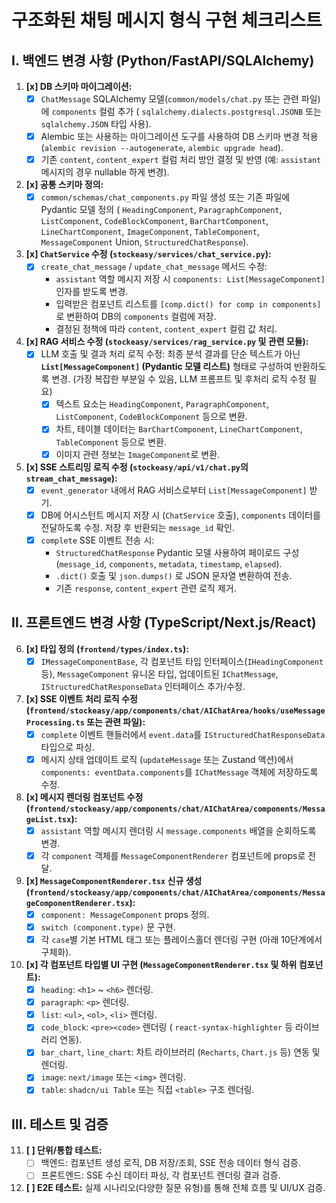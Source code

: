 # 구조화된 채팅 메시지 형식 구현 체크리스트

## Ⅰ. 백엔드 변경 사항 (Python/FastAPI/SQLAlchemy)

1.  **[x] DB 스키마 마이그레이션:**
    *   [x] `ChatMessage` SQLAlchemy 모델(`common/models/chat.py` 또는 관련 파일)에 `components` 컬럼 추가 ( `sqlalchemy.dialects.postgresql.JSONB` 또는 `sqlalchemy.JSON` 타입 사용).
    *   [x] Alembic 또는 사용하는 마이그레이션 도구를 사용하여 DB 스키마 변경 적용 (`alembic revision --autogenerate`, `alembic upgrade head`).
    *   [x] 기존 `content`, `content_expert` 컬럼 처리 방안 결정 및 반영 (예: `assistant` 메시지의 경우 nullable 하게 변경).

2.  **[x] 공통 스키마 정의:**
    *   [x] `common/schemas/chat_components.py` 파일 생성 또는 기존 파일에 Pydantic 모델 정의 ( `HeadingComponent`, `ParagraphComponent`, `ListComponent`, `CodeBlockComponent`, `BarChartComponent`, `LineChartComponent`, `ImageComponent`, `TableComponent`, `MessageComponent` Union, `StructuredChatResponse`).

3.  **[x] `ChatService` 수정 (`stockeasy/services/chat_service.py`):**
    *   [x] `create_chat_message` / `update_chat_message` 메서드 수정:
        *   `assistant` 역할 메시지 저장 시 `components: List[MessageComponent]` 인자를 받도록 변경.
        *   입력받은 컴포넌트 리스트를 `[comp.dict() for comp in components]` 로 변환하여 DB의 `components` 컬럼에 저장.
        *   결정된 정책에 따라 `content`, `content_expert` 컬럼 값 처리.

4.  **[x] RAG 서비스 수정 (`stockeasy/services/rag_service.py` 및 관련 모듈):**
    *   [x] LLM 호출 및 결과 처리 로직 수정: 최종 분석 결과를 단순 텍스트가 아닌 **`List[MessageComponent]` (Pydantic 모델 리스트)** 형태로 구성하여 반환하도록 변경. (가장 복잡한 부분일 수 있음, LLM 프롬프트 및 후처리 로직 수정 필요)
        *   [x] 텍스트 요소는 `HeadingComponent`, `ParagraphComponent`, `ListComponent`, `CodeBlockComponent` 등으로 변환.
        *   [x] 차트, 테이블 데이터는 `BarChartComponent`, `LineChartComponent`, `TableComponent` 등으로 변환.
        *   [x] 이미지 관련 정보는 `ImageComponent`로 변환.

5.  **[x] SSE 스트리밍 로직 수정 (`stockeasy/api/v1/chat.py`의 `stream_chat_message`):**
    *   [x] `event_generator` 내에서 RAG 서비스로부터 `List[MessageComponent]` 받기.
    *   [x] DB에 어시스턴트 메시지 저장 시 (`ChatService` 호출), `components` 데이터를 전달하도록 수정. 저장 후 반환되는 `message_id` 확인.
    *   [x] `complete` SSE 이벤트 전송 시:
        *   `StructuredChatResponse` Pydantic 모델 사용하여 페이로드 구성 (`message_id`, `components`, `metadata`, `timestamp`, `elapsed`).
        *   `.dict()` 호출 및 `json.dumps()` 로 JSON 문자열 변환하여 전송.
        *   기존 `response`, `content_expert` 관련 로직 제거.

## Ⅱ. 프론트엔드 변경 사항 (TypeScript/Next.js/React)

6.  **[x] 타입 정의 (`frontend/types/index.ts`):**
    *   [x] `IMessageComponentBase`, 각 컴포넌트 타입 인터페이스(`IHeadingComponent` 등), `MessageComponent` 유니온 타입, 업데이트된 `IChatMessage`, `IStructuredChatResponseData` 인터페이스 추가/수정.

7.  **[x] SSE 이벤트 처리 로직 수정 (`frontend/stockeasy/app/components/chat/AIChatArea/hooks/useMessageProcessing.ts` 또는 관련 파일):**
    *   [x] `complete` 이벤트 핸들러에서 `event.data`를 `IStructuredChatResponseData` 타입으로 파싱.
    *   [x] 메시지 상태 업데이트 로직 (`updateMessage` 또는 Zustand 액션)에서 `components: eventData.components`를 `IChatMessage` 객체에 저장하도록 수정.

8.  **[x] 메시지 렌더링 컴포넌트 수정 (`frontend/stockeasy/app/components/chat/AIChatArea/components/MessageList.tsx`):**
    *   [x] `assistant` 역할 메시지 렌더링 시 `message.components` 배열을 순회하도록 변경.
    *   [x] 각 `component` 객체를 `MessageComponentRenderer` 컴포넌트에 props로 전달.

9.  **[x] `MessageComponentRenderer.tsx` 신규 생성 (`frontend/stockeasy/app/components/chat/AIChatArea/components/MessageComponentRenderer.tsx`):**
    *   [x] `component: MessageComponent` props 정의.
    *   [x] `switch (component.type)` 문 구현.
    *   [x] 각 `case`별 기본 HTML 태그 또는 플레이스홀더 렌더링 구현 (아래 10단계에서 구체화).

10. **[x] 각 컴포넌트 타입별 UI 구현 (`MessageComponentRenderer.tsx` 및 하위 컴포넌트):**
    *   [x] `heading`: `<h1>` ~ `<h6>` 렌더링.
    *   [x] `paragraph`: `<p>` 렌더링.
    *   [x] `list`: `<ul>`, `<ol>`, `<li>` 렌더링.
    *   [x] `code_block`: `<pre><code>` 렌더링 ( `react-syntax-highlighter` 등 라이브러리 연동).
    *   [x] `bar_chart`, `line_chart`: 차트 라이브러리 (`Recharts`, `Chart.js` 등) 연동 및 렌더링.
    *   [x] `image`: `next/image` 또는 `<img>` 렌더링.
    *   [x] `table`: `shadcn/ui Table` 또는 직접 `<table>` 구조 렌더링.

## Ⅲ. 테스트 및 검증

11. **[ ] 단위/통합 테스트:**
    *   [ ] 백엔드: 컴포넌트 생성 로직, DB 저장/조회, SSE 전송 데이터 형식 검증.
    *   [ ] 프론트엔드: SSE 수신 데이터 파싱, 각 컴포넌트 렌더링 결과 검증.
12. **[ ] E2E 테스트:** 실제 시나리오(다양한 질문 유형)를 통해 전체 흐름 및 UI/UX 검증. 